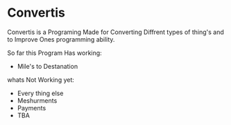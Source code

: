 # Convertis

Convertis is a Programing Made for Converting Diffrent types of thing's and to Improve Ones programming ability.

So far this Program Has working:
   - Mile's to Destanation

whats Not Working yet:
   - Every thing else
   - Meshurments
   - Payments
   - TBA
